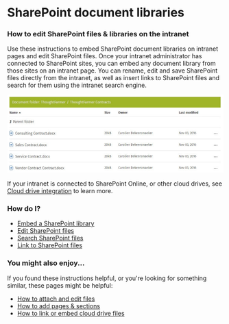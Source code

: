 # SharePoint document libraries

### How to edit SharePoint files & libraries on the intranet

Use these instructions to embed SharePoint document libraries on intranet pages and edit SharePoint files. Once your intranet administrator has connected to SharePoint sites, you can embed any document library from those sites on an intranet page. You can rename, edit and save SharePoint files directly from the intranet, as well as insert links to SharePoint files and search for them using the intranet search engine.  


![](../../.gitbook/assets/1%20%28103%29.jpg)



If your intranet is connected to SharePoint Online, or other cloud drives, see [Cloud drive integration](../cloud-drive-integration/) to learn more.

### How do I?

* [Embed a SharePoint library](add-a-sharepoint-library-card.md)
* [Edit SharePoint files](edit-sharepoint-files.md)
* [Search SharePoint files](search-for-sharepoint-files.md)
* [Link to SharePoint files](link-to-a-sharepoint-file.md)

### You might also enjoy...

If you found these instructions helpful, or you're looking for something similar, these pages might be helpful:

* [How to attach and edit files](../add-and-edit-files/)
* [How to add pages & sections](../add-pages-and-sections/)
* [How to link or embed cloud drive files](../cloud-drive-integration/link-and-embed-cloud-drive-files.md)

